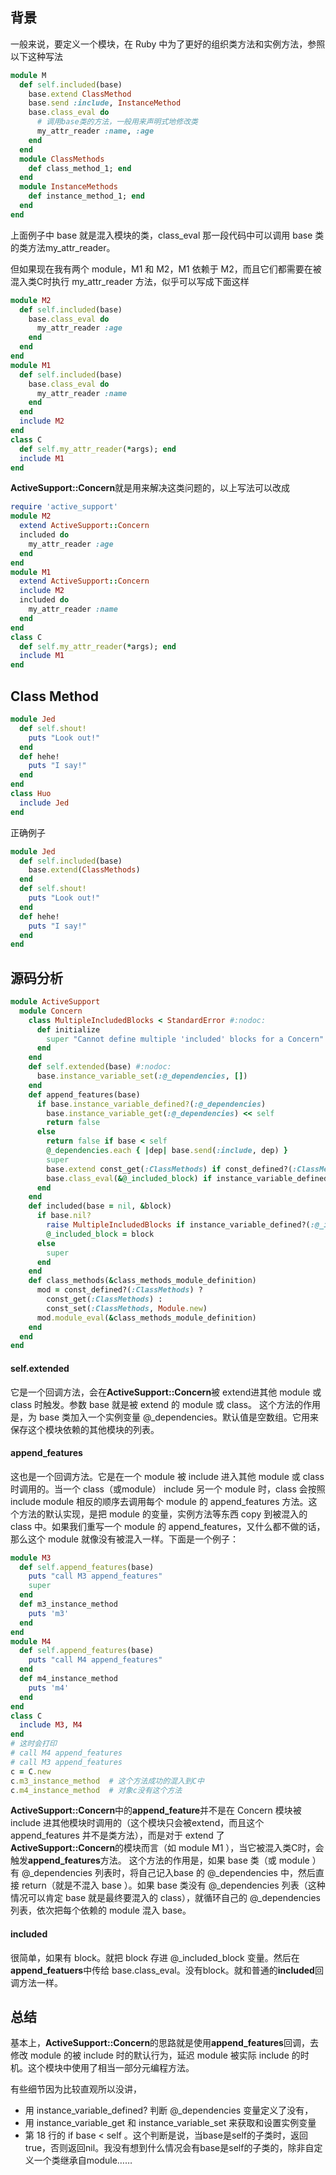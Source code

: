 ## 背景

一般来说，要定义一个模块，在 Ruby 中为了更好的组织类方法和实例方法，参照以下这种写法

```ruby
module M  
  def self.included(base)  
    base.extend ClassMethod  
    base.send :include, InstanceMethod  
    base.class_eval do  
      # 调用base类的方法，一般用来声明式地修改类  
      my_attr_reader :name, :age  
    end  
  end  
  module ClassMethods  
    def class_method_1; end  
  end  
  module InstanceMethods  
    def instance_method_1; end  
  end  
end  
```
上面例子中 base 就是混入模块的类，class_eval 那一段代码中可以调用 base 类的类方法my_attr_reader。

但如果现在我有两个 module，M1 和 M2，M1 依赖于 M2，而且它们都需要在被混入类C时执行 my_attr_reader 方法，似乎可以写成下面这样

```ruby
module M2  
  def self.included(base)  
    base.class_eval do  
      my_attr_reader :age  
    end  
  end  
end  
module M1  
  def self.included(base)  
    base.class_eval do  
      my_attr_reader :name  
    end  
  end  
  include M2  
end  
class C  
  def self.my_attr_reader(*args); end  
  include M1  
end  
```
**ActiveSupport::Concern**就是用来解决这类问题的，以上写法可以改成

```ruby
require 'active_support'  
module M2  
  extend ActiveSupport::Concern  
  included do  
    my_attr_reader :age  
  end  
end  
module M1  
  extend ActiveSupport::Concern  
  include M2  
  included do  
    my_attr_reader :name  
  end  
end  
class C  
  def self.my_attr_reader(*args); end  
  include M1  
end  
```
## Class Method

```ruby
module Jed
  def self.shout!
    puts "Look out!"
  end
  def hehe!
    puts "I say!"
  end
end
class Huo
  include Jed
end
```
正确例子
```ruby
module Jed
  def self.included(base)
    base.extend(ClassMethods)
  end
  def self.shout!
    puts "Look out!"
  end
  def hehe!
    puts "I say!"
  end
end
```
## 源码分析

```ruby
module ActiveSupport
  module Concern
    class MultipleIncludedBlocks < StandardError #:nodoc:
      def initialize
        super "Cannot define multiple 'included' blocks for a Concern"
      end
    end
    def self.extended(base) #:nodoc:
      base.instance_variable_set(:@_dependencies, [])
    end
    def append_features(base)
      if base.instance_variable_defined?(:@_dependencies)
        base.instance_variable_get(:@_dependencies) << self
        return false
      else
        return false if base < self
        @_dependencies.each { |dep| base.send(:include, dep) }
        super
        base.extend const_get(:ClassMethods) if const_defined?(:ClassMethods)
        base.class_eval(&@_included_block) if instance_variable_defined?(:@_included_block)
      end
    end
    def included(base = nil, &block)
      if base.nil?
        raise MultipleIncludedBlocks if instance_variable_defined?(:@_included_block)
        @_included_block = block
      else
        super
      end
    end
    def class_methods(&class_methods_module_definition)
      mod = const_defined?(:ClassMethods) ?
        const_get(:ClassMethods) :
        const_set(:ClassMethods, Module.new)
      mod.module_eval(&class_methods_module_definition)
    end
  end
end
```
#### **self.extended**

它是一个回调方法，会在**ActiveSupport::Concern**被 extend进其他 module 或 class 时触发。参数 base 就是被 extend 的 module 或 class。   这个方法的作用是，为 base 类加入一个实例变量 @_dependencies。默认值是空数组。它用来保存这个模块依赖的其他模块的列表。

#### **append_features**

这也是一个回调方法。它是在一个 module 被 include 进入其他 module 或 class 时调用的。当一个 class（或module） include 另一个 module 时，class 会按照 include module 相反的顺序去调用每个 module 的 append_features 方法。这个方法的默认实现，是把 module 的变量，实例方法等东西 copy 到被混入的 class 中。如果我们重写一个 module 的 append_features，又什么都不做的话，那么这个 module 就像没有被混入一样。下面是一个例子：



```ruby
module M3  
  def self.append_features(base)  
    puts "call M3 append_features"  
    super  
  end  
  def m3_instance_method
    puts 'm3'
  end  
end  
module M4  
  def self.append_features(base)  
    puts "call M4 append_features"  
  end  
  def m4_instance_method
    puts 'm4'
  end  
end  
class C  
  include M3, M4  
end  
# 这时会打印  
# call M4 append_features  
# call M3 append_features  
c = C.new  
c.m3_instance_method  # 这个方法成功的混入到C中  
c.m4_instance_method  # 对象c没有这个方法
```
**ActiveSupport::Concern**中的**append_feature**并不是在 Concern 模块被 include 进其他模块时调用的（这个模块只会被extend，而且这个 append_features 并不是类方法），而是对于 extend 了**ActiveSupport::Concern**的模块而言（如 module M1 ），当它被混入类C时，会触发**append_features**方法。
这个方法的作用是，如果 base 类（或 module ）有 @_dependencies 列表时，将自己记入base 的 @_dependencies 中，然后直接 return（就是不混入 base ）。如果 base 类没有 @_dependencies 列表（这种情况可以肯定 base 就是最终要混入的 class），就循环自己的 @_dependencies 列表，依次把每个依赖的 module 混入 base。

#### **included**

很简单，如果有 block。就把 block 存进 @_included_block 变量。然后在**append_featuers**中传给 base.class_eval。没有block。就和普通的**included**回调方法一样。

## 总结

基本上，**ActiveSupport::Concern**的思路就是使用**append_features**回调，去修改 module 的被 include 时的默认行为，延迟 module 被实际 include 的时机。这个模块中使用了相当一部分元编程方法。

有些细节因为比较直观所以没讲，

* 用 instance_variable_defined? 判断 @_dependencies 变量定义了没有，
* 用 instance_variable_get 和 instance_variable_set 来获取和设置实例变量
* 第 18 行的 if base < self 。这个判断是说，当base是self的子类时，返回true，否则返回nil。我没有想到什么情况会有base是self的子类的，除非自定义一个类继承自module…… 
